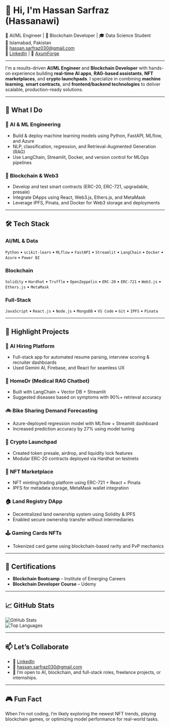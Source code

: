 # 👋 Hi, I'm Hassan Sarfraz (Hassanawi)

🧠 AI/ML Engineer | 🔗 Blockchain Developer | 🎓 Data Science Student  
📍 Islamabad, Pakistan  
📧 hassan.sarfraz030@gmail.com  
🔗 [LinkedIn](https://www.linkedin.com/in/-hassan-sarfraz) | 🏢 [AxumForge](https://www.linkedin.com/company/axumforge/)

---

I'm a results-driven **AI/ML Engineer** and **Blockchain Developer** with hands-on experience building **real-time AI apps**, **RAG-based assistants**, **NFT marketplaces**, and **crypto launchpads**. I specialize in combining **machine learning**, **smart contracts**, and **frontend/backend technologies** to deliver scalable, production-ready solutions.

---

## 🚀 What I Do

### 🧠 AI & ML Engineering
- Build & deploy machine learning models using Python, FastAPI, MLflow, and Azure
- NLP, classification, regression, and Retrieval-Augmented Generation (RAG)
- Use LangChain, Streamlit, Docker, and version control for MLOps pipelines

### 🔗 Blockchain & Web3
- Develop and test smart contracts (ERC-20, ERC-721, upgradable, presale)
- Integrate DApps using React, Web3.js, Ethers.js, and MetaMask
- Leverage IPFS, Pinata, and Docker for Web3 storage and deployments

---

## 🛠️ Tech Stack

### AI/ML & Data
`Python` • `scikit-learn` • `MLflow` • `FastAPI` • `Streamlit` • `LangChain` • `Docker` • `Azure` • `Power BI`

### Blockchain
`Solidity` • `Hardhat` • `Truffle` • `OpenZeppelin` • `ERC-20` • `ERC-721` • `Web3.js` • `Ethers.js` • `MetaMask`

### Full-Stack
`JavaScript` • `React.js` • `Node.js` • `MongoDB` • `VS Code` • `Git` • `IPFS` • `Pinata`

---

## 🧪 Highlight Projects

### 🤖 **AI Hiring Platform**
- Full-stack app for automated resume parsing, interview scoring & recruiter dashboards
- Used Gemini AI, Firebase, and React for seamless UX

### 💊 **HomeDr (Medical RAG Chatbot)**
- Built with LangChain + Vector DB + Streamlit
- Suggested diseases based on symptoms with 90%+ retrieval accuracy

### 🚲 **Bike Sharing Demand Forecasting**
- Azure-deployed regression model with MLflow + Streamlit dashboard
- Increased prediction accuracy by 27% using model tuning

### 🚀 **Crypto Launchpad**
- Created token presale, airdrop, and liquidity lock features
- Modular ERC-20 contracts deployed via Hardhat on testnets

### 🎨 **NFT Marketplace**
- NFT minting/trading platform using ERC-721 + React + Pinata
- IPFS for metadata storage, MetaMask wallet integration

### 🏠 **Land Registry DApp**
- Decentralized land ownership system using Solidity & IPFS
- Enabled secure ownership transfer without intermediaries

### 🕹️ **Gaming Cards NFTs**
- Tokenized card game using blockchain-based rarity and PvP mechanics

---

## 🏅 Certifications

- **Blockchain Bootcamp** – Institute of Emerging Careers  
- **Blockchain Developer Course** – Udemy  

---

## 📈 GitHub Stats

![GitHub Stats](https://github-readme-stats.vercel.app/api?username=Hassanawi&show_icons=true&theme=tokyonight)  
![Top Languages](https://github-readme-stats.vercel.app/api/top-langs/?username=Hassanawi&layout=compact&theme=tokyonight)

---

## 📫 Let’s Collaborate

- 🔗 [LinkedIn](https://www.linkedin.com/in/-hassan-sarfraz)  
- 📧 hassan.sarfraz030@gmail.com  
- 💼 I’m open to AI, blockchain, and full-stack roles, freelance projects, or internships.

---

## 🎮 Fun Fact
When I’m not coding, I’m likely exploring the newest NFT trends, playing blockchain games, or optimizing model performance for real-world tasks.

